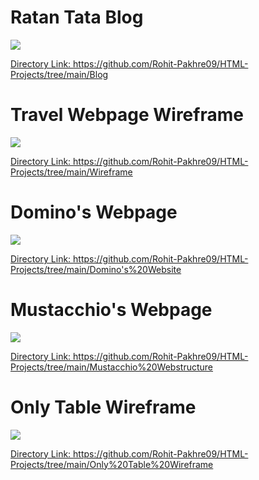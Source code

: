 <h1> Ratan Tata Blog </h1>

<a href="https://github.com/Rohit-Pakhre09/HTML-Projects/tree/main/Blog"><img src="https://github.com/Rohit-Pakhre09/HTML-Projects/blob/ee5ba0528f0f67f1bc24d8ada925034c9ba68e44/Blog/Images/Ratan%20Tata%20Blog.png"></a>
<a href="https://github.com/Rohit-Pakhre09/HTML-Projects/tree/main/Blog"><p>Directory Link: https://github.com/Rohit-Pakhre09/HTML-Projects/tree/main/Blog</p>

<h1> Travel Webpage Wireframe </h1>

<a href="https://github.com/Rohit-Pakhre09/HTML-Projects/tree/main/Wireframe"> <img src="https://github.com/Rohit-Pakhre09/HTML-Projects/blob/ee5ba0528f0f67f1bc24d8ada925034c9ba68e44/Wireframe/Images/Wireframe.png"> </a>
<a href="https://github.com/Rohit-Pakhre09/HTML-Projects/tree/main/Wireframe"><p>Directory Link: https://github.com/Rohit-Pakhre09/HTML-Projects/tree/main/Wireframe</p>

<h1> Domino's Webpage </h1>

<a href="https://github.com/Rohit-Pakhre09/HTML-Projects/tree/main/Domino's%20Website"> <img src="https://github.com/Rohit-Pakhre09/HTML-Projects/blob/ee5ba0528f0f67f1bc24d8ada925034c9ba68e44/Domino's%20Website/Images/Domino's.png"> </a>
<a href="https://github.com/Rohit-Pakhre09/HTML-Projects/tree/main/Domino's%20Website"><p>Directory Link: https://github.com/Rohit-Pakhre09/HTML-Projects/tree/main/Domino's%20Website</p>

<h1> Mustacchio's Webpage </h1>

<a href="https://github.com/Rohit-Pakhre09/HTML-Projects/tree/main/Mustacchio%20Webstructure"><img src="https://github.com/Rohit-Pakhre09/HTML-Projects/blob/ee5ba0528f0f67f1bc24d8ada925034c9ba68e44/Mustacchio%20Webstructure/Images/Mustacchio.png"> </a>
<a href="https://github.com/Rohit-Pakhre09/HTML-Projects/tree/main/Mustacchio%20Webstructure"><p>Directory Link: https://github.com/Rohit-Pakhre09/HTML-Projects/tree/main/Mustacchio%20Webstructure</p>

<h1> Only Table Wireframe </h1>

<a href="https://github.com/Rohit-Pakhre09/HTML-Projects/tree/main/Only%20Table%20Wireframe"> <img src="https://github.com/Rohit-Pakhre09/HTML-Projects/blob/ee5ba0528f0f67f1bc24d8ada925034c9ba68e44/Only%20Table%20Wireframe/Only%20Table%20Wireframe.png"> </a>
<a href="https://github.com/Rohit-Pakhre09/HTML-Projects/tree/main/Only%20Table%20Wireframe"><p>Directory Link: https://github.com/Rohit-Pakhre09/HTML-Projects/tree/main/Only%20Table%20Wireframe</p>
